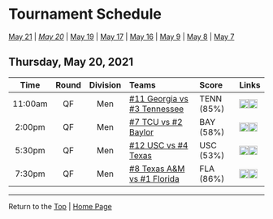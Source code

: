 <a name="top"></a>  

# Tournament Schedule  

[May 21](./05-21.md) &#124; *[May 20](./05-20.md)* &#124; [May 19](./05-19.md) &#124; [May 17](./05-17.md) &#124; [May 16](./05-16.md) &#124; [May 9](./05-09.md) &#124; [May 8](./05-08.md) &#124; [May 7](./05-07.md)  

## Thursday, May 20, 2021  

| **Time** | **Round** | **Division** | **Teams** | **Score** | **Links** |  
| :------: | :-------: | :----------: | :-------- | :-------- | :-------- |  
| 11:00am  | QF        | Men          | [#11 Georgia vs #3 Tennessee](../ncaam/matches/R4_17-24_UGA_vs_TENN.md) | TENN (85%) | <a href="http://scores.tennisticker.de/usa/ustanc/conf/league/sb.html?tournid=788&clubid=257-255&cn1=Tennessee&cn2=Georgia&ci1=257&ci2=255&lid=82" target="_blank"><img src="https://abs-0.twimg.com/emoji/v2/svg/1f4ca.svg" width="18" height="18" /></a><a href="https://t1.app.link/ncaachampionships" target="_blank"><img src="https://abs-0.twimg.com/emoji/v2/svg/1f4fa.svg" width="18" height="18" /></a> |  
| 2:00pm   | QF        | Men          | [#7 TCU vs #2 Baylor](../ncaam/matches/R4_25-32_TCU_vs_BAY.md) | BAY (58%) | <a href="http://scores.tennisticker.de/usa/ustanc/conf/league/sb.html?tournid=789&clubid=552-591&cn1=Baylor&cn2=TCU&ci1=552&ci2=591&lid=82" target="_blank"><img src="https://abs-0.twimg.com/emoji/v2/svg/1f4ca.svg" width="18" height="18" /></a><a href="https://t1.app.link/ncaachampionships" target="_blank"><img src="https://abs-0.twimg.com/emoji/v2/svg/1f4fa.svg" width="18" height="18" /></a> |  
| 5:30pm   | QF        | Men          | [#12 USC vs #4 Texas](../ncaam/matches/R4_9-16_USC_vs_TEX.md) | USC (53%) | <a href="http://scores.tennisticker.de/usa/ustanc/conf/lp.html?lid=83" target="_blank"><img src="https://abs-0.twimg.com/emoji/v2/svg/1f4ca.svg" width="18" height="18" /></a><a href="https://tennischannel.com/?utm_source=tennis-dot-com&utm_medium=navigation" target="_blank"><img src="https://abs-0.twimg.com/emoji/v2/svg/1f4fa.svg" width="18" height="18" /></a> |  
| 7:30pm   | QF        | Men          | [#8 Texas A&M vs #1 Florida](../ncaam/matches/R4_1-8_AM_vs_FLA.md) | FLA (86%) | <a href="http://scores.tennisticker.de/usa/ustanc/conf/lp.html?lid=82" target="_blank"><img src="https://abs-0.twimg.com/emoji/v2/svg/1f4ca.svg" width="18" height="18" /></a><a href="https://tennischannel.com/?utm_source=tennis-dot-com&utm_medium=navigation" target="_blank"><img src="https://abs-0.twimg.com/emoji/v2/svg/1f4fa.svg" width="18" height="18" /></a> |  

------

Return to the [Top](#top) &#124; [Home Page](../../index.md)